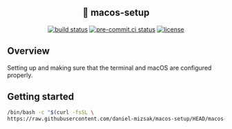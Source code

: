 ## <div align="center"> 🍎 macos-setup</div>

<div align="center">
<a href="https://github.com/daniel-mizsak/macos-setup/actions/workflows/ci.yml" target="_blank"><img src="https://github.com/daniel-mizsak/macos-setup/actions/workflows/ci.yml/badge.svg" alt="build status"></a>
<a href="https://results.pre-commit.ci/latest/github/daniel-mizsak/macos-setup/main" target="_blank"><img src="https://results.pre-commit.ci/badge/github/daniel-mizsak/macos-setup/main.svg" alt="pre-commit.ci status"></a>
<a href="https://img.shields.io/github/license/daniel-mizsak/macos-setup" target="_blank"><img src="https://img.shields.io/github/license/daniel-mizsak/macos-setup" alt="license"></a>
</div>

## Overview
Setting up and making sure that the terminal and macOS are configured properly.

## Getting started



```bash
/bin/bash -c "$(curl -fsSL \
https://raw.githubusercontent.com/daniel-mizsak/macos-setup/HEAD/macos-setup.sh)"
```
